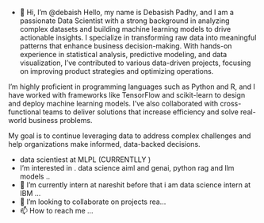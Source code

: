 - 👋 Hi, I’m @debaish Hello, my name is Debasish Padhy, and I am a passionate Data Scientist with a strong background in analyzing complex datasets and building machine learning models to drive actionable insights. I specialize in transforming raw data into meaningful patterns that enhance business decision-making. With hands-on experience in statistical analysis, predictive modeling, and data visualization, I’ve contributed to various data-driven projects, focusing on improving product strategies and optimizing operations.

I’m highly proficient in programming languages such as Python and R, and I have worked with frameworks like TensorFlow and scikit-learn to design and deploy machine learning models. I’ve also collaborated with cross-functional teams to deliver solutions that increase efficiency and solve real-world business problems.

My goal is to continue leveraging data to address complex challenges and help organizations make informed, data-backed decisions.

- data scientiest at MLPL (CURRENTLLY )
- I’m interested in . data science aiml and genai, python rag and llm models ..
- 🌱 I’m currently intern at nareshit before that i am data science intern at IBM ...
- 💞️ I’m looking to collaborate on  projects rea...
- 📫 How to reach me ...

<!---
Manahjs/Manahjs is a ✨ special ✨ repository because its `README.md` (this file) appears on your GitHub profile.
You can click the Preview link to take a look at your changes.
--->
